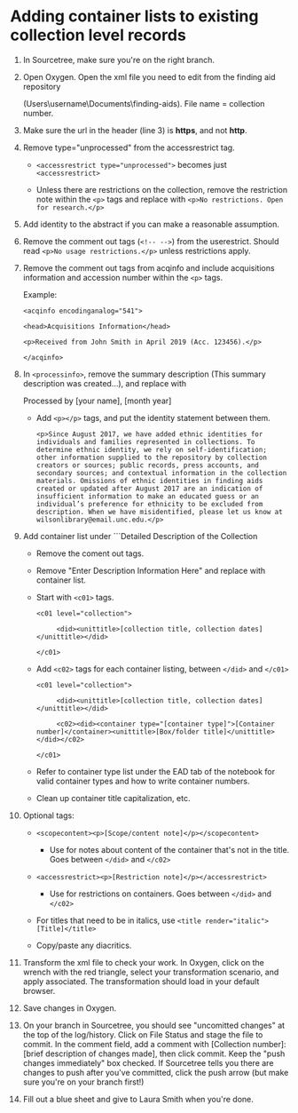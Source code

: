 # Adding container lists to existing collection level records

1. In Sourcetree, make sure you're on the right branch. 

2. Open Oxygen. Open the xml file you need to edit from the finding aid repository 

   (Users\username\Documents\finding-aids). File name = collection number. 

3. Make sure the url in the header (line 3) is **https**, and not **http**. 

4. Remove type="unprocessed" from the accessrestrict tag. 

   - ```<accessrestrict type="unprocessed">``` becomes just ```<accessrestrict>```
   
   - Unless there are restrictions on the collection, remove the restriction note within the ```<p>``` tags and replace with ```<p>No restrictions. Open for research.</p>```
   
5. Add identity to the abstract if you can make a reasonable assumption. 
   
6. Remove the comment out tags (```<!-- -->```) from the userestrict. Should read ```<p>No usage restrictions.</p>``` unless restrictions apply. 
   
7. Remove the comment out tags from acqinfo and include acquisitions information and accession number within the ```<p>``` tags. 
   
   Example:
      
   ```
   <acqinfo encodinganalog="541"> 

   <head>Acquisitions Information</head> 

   <p>Received from John Smith in April 2019 (Acc. 123456).</p> 

   </acqinfo> 
   ```

8. In ```<processinfo>```, remove the summary description (This summary description was created...), and replace with <p>Processed by [your name], [month year] 

   - Add ```<p></p>``` tags, and put the identity statement between them. 
   
     ```<p>Since August 2017, we have added ethnic identities for individuals and families represented in collections. To determine ethnic identity, we rely on self-identification; other information supplied to the repository by collection creators or sources; public records, press accounts, and secondary sources; and contextual information in the collection materials. Omissions of ethnic identities in finding aids created or updated after August 2017 are an indication of insufficient information to make an educated guess or an individual’s preference for ethnicity to be excluded from description. When we have misidentified, please let us know at wilsonlibrary@email.unc.edu.</p>``` 

9. Add container list under ```<head>Detailed Description of the Collection</head>

   - Remove the coment out tags.
   
   - Remove "Enter Description Information Here" and replace with container list.
   
   - Start with ```<c01>``` tags.
   
     ```
     <c01 level="collection"> 

          <did><unittitle>[collection title, collection dates]</unittitle></did> 

     </c01> 
     ```

   - Add ```<c02>``` tags for each container listing, between ```</did>``` and ```</c01>```
   
     ```
     <c01 level="collection"> 

          <did><unittitle>[collection title, collection dates]</unittitle></did> 

          <c02><did><container type="[container type]">[Container number]</container><unittitle>[Box/folder title]</unittitle></did></c02> 

     </c01> 

   - Refer to container type list under the EAD tab of the notebook for valid container types and how to write container numbers. 

   - Clean up container title capitalization, etc. 

10. Optional tags:

    - ```<scopecontent><p>[Scope/content note]</p></scopecontent>```
   
      - Use for notes about content of the container that's not in the title. Goes between ```</did>``` and ```</c02>```
      
    - ```<accessrestrict><p>[Restriction note]</p></accessrestrict>```
    
      - Use for restrictions on containers. Goes between ```</did>``` and ```</c02>```
      
    - For titles that need to be in italics, use ```<title render="italic">[Title]</title>```
    
    - Copy/paste any diacritics. 
    
11. Transform the xml file to check your work. In Oxygen, click on the wrench with the red triangle, select your transformation scenario, and apply associated. The transformation should load in your default browser. 

12. Save changes in Oxygen.  

13. On your branch in Sourcetree, you should see "uncomitted changes" at the top of the log/history. Click on File Status and stage the file to commit. In the comment field, add a comment with [Collection number]: [brief description of changes made], then click commit. Keep the "push changes immediately" box checked. If Sourcetree tells you there are changes to push after you've committed, click the push arrow (but make sure you're on your branch first!)  

14. Fill out a blue sheet and give to Laura Smith when you're done.  




